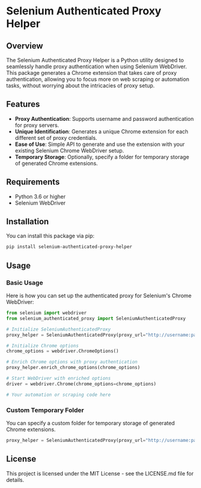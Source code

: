 # Selenium Authenticated Proxy Helper

## Overview

The Selenium Authenticated Proxy Helper is a Python utility designed to seamlessly handle proxy authentication when using Selenium WebDriver. This package generates a Chrome extension that takes care of proxy authentication, allowing you to focus more on web scraping or automation tasks, without worrying about the intricacies of proxy setup.

## Features

- **Proxy Authentication**: Supports username and password authentication for proxy servers.
- **Unique Identification**: Generates a unique Chrome extension for each different set of proxy credentials.
- **Ease of Use**: Simple API to generate and use the extension with your existing Selenium Chrome WebDriver setup.
- **Temporary Storage**: Optionally, specify a folder for temporary storage of generated Chrome extensions.

## Requirements

- Python 3.6 or higher
- Selenium WebDriver

## Installation

You can install this package via pip:

```bash
pip install selenium-authenticated-proxy-helper
```

## Usage

### Basic Usage

Here is how you can set up the authenticated proxy for Selenium's Chrome WebDriver:

```python
from selenium import webdriver
from selenium_authenticated_proxy import SeleniumAuthenticatedProxy

# Initialize SeleniumAuthenticatedProxy
proxy_helper = SeleniumAuthenticatedProxy(proxy_url="http://username:password@proxy-server.com")

# Initialize Chrome options
chrome_options = webdriver.ChromeOptions()

# Enrich Chrome options with proxy authentication
proxy_helper.enrich_chrome_options(chrome_options)

# Start WebDriver with enriched options
driver = webdriver.Chrome(chrome_options=chrome_options)

# Your automation or scraping code here
```

### Custom Temporary Folder

You can specify a custom folder for temporary storage of generated Chrome extensions.

```python
proxy_helper = SeleniumAuthenticatedProxy(proxy_url="http://username:password@proxy-server.com", tmp_folder="/path/to/tmp/folder")
```

## License

This project is licensed under the MIT License - see the LICENSE.md file for details.

